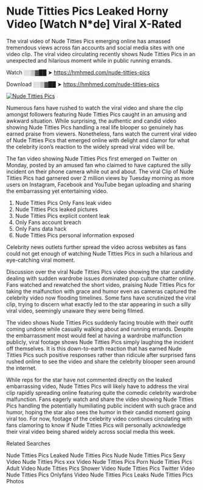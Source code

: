 ﻿# Nude Titties Pics Leaked Horny Video [Watch N*de] Viral X-Rated

The viral video of ﻿Nude Titties Pics emerging online has amassed tremendous views across fan accounts and social media sites with one video clip. The viral video circulating recently shows ﻿Nude Titties Pics in an unexpected and hilarious moment while in public running errands. 

Watch ░░▒▓██ ➤ https://hmhmed.com/nude-titties-pics

Download ░░▒▓██ ➤ https://hmhmed.com/nude-titties-pics

[![Nude Titties Pics](https://i.imgur.com/dJHk4Zq.gif)](https://hmhmed.com/nude-titties-pics)

Numerous fans have rushed to watch the viral video and share the clip amongst followers featuring ﻿Nude Titties Pics caught in an amusing and awkward situation. While surprising, the authentic and candid video showing ﻿Nude Titties Pics handling a real life blooper so genuinely has earned praise from viewers. Nonetheless, fans watch the current viral video of ﻿Nude Titties Pics that emerged online with delight and clamor for what the celebrity icon’s reaction to the widely spread viral video will be.

The fan video showing ﻿Nude Titties Pics first emerged on Twitter on Monday, posted by an amused fan who claimed to have captured the silly incident on their phone camera while out and about. The viral Clip of ﻿Nude Titties Pics had garnered over 2 million views by Tuesday morning as more users on Instagram, Facebook and YouTube began uploading and sharing the embarrassing yet entertaining video. 

1. ﻿Nude Titties Pics Only Fans leak video
2. ﻿Nude Titties Pics leaked pictures
3. ﻿Nude Titties Pics explicit content leak
4. Only Fans account breach
5. Only Fans data hack
6. ﻿Nude Titties Pics personal information exposed

Celebrity news outlets further spread the video across websites as fans could not get enough of watching ﻿Nude Titties Pics in such a hilarious and eye-catching viral moment. 

Discussion over the viral ﻿Nude Titties Pics video showing the star candidly dealing with sudden wardrobe issues dominated pop culture chatter online. Fans watched and rewatched the short video, praising ﻿Nude Titties Pics for taking the malfunction with grace and humor even as cameras captured the celebrity video now flooding timelines. Some fans have scrutinized the viral clip, trying to discern what exactly led to the star appearing in such a silly viral video, seemingly unaware they were being filmed.

The video shows ﻿Nude Titties Pics suddenly facing trouble with their outfit coming undone while casually walking about and running errands. Despite the embarrassment most would feel at having a wardrobe malfunction publicly, viral footage shows ﻿Nude Titties Pics simply laughing the incident off themselves. It is this down-to-earth reaction that has earned ﻿Nude Titties Pics such positive responses rather than ridicule after surprised fans rushed online to see the video and share the celebrity blooper seen around the internet.  

While reps for the star have not commented directly on the leaked embarrassing video, ﻿Nude Titties Pics will likely have to address the viral clip rapidly spreading online featuring quite the comedic celebrity wardrobe malfunction. Fans eagerly watch and share the video showing ﻿Nude Titties Pics handling the potentially humiliating public incident with such grace and humor, hoping the star also sees the humor in their candid moment going viral too. For now, footage of the celebrity video continues circulating with fans clamoring to know if ﻿Nude Titties Pics will personally acknowledge their viral video being shared widely across social media this week.

Related Searches

﻿Nude Titties Pics Leaked
﻿Nude Titties Pics Nude
﻿Nude Titties Pics Sexy Video
﻿Nude Titties Pics xxx Video
﻿Nude Titties Pics Porn
﻿Nude Titties Pics Adult Video
﻿Nude Titties Pics Shower Video
﻿Nude Titties Pics Twitter Video
﻿Nude Titties Pics Onlyfans Video
﻿Nude Titties Pics Leaks
﻿Nude Titties Pics Photos